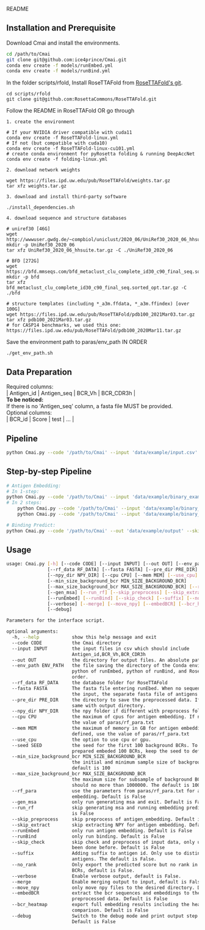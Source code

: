 README

## Installation and Prerequisite
Download Cmai and install the environments.
```sh
cd /path/to/Cmai
git clone git@github.com:ice4prince/Cmai.git
conda env create -f models/runEmbed.yml
conda env create -f models/runBind.yml
```
In the folder scripts/rfold, Install RoseTTAFold from [RoseTTAFold's git](https://github.com/RosettaCommons/RoseTTAFold).
```
cd scripts/rfold
git clone git@github.com:RosettaCommons/RoseTTAFold.git
```
Follow the README in RoseTTAFold OR go through  

	1. create the environment
	
	# If your NVIDIA driver compatible with cuda11
	conda env create -f RoseTTAFold-linux.yml
	# If not (but compatible with cuda10)
	conda env create -f RoseTTAFold-linux-cu101.yml
	# create conda environment for pyRosetta folding & running DeepAccNet
	conda env create -f folding-linux.yml

	2. download network weights
	
	wget https://files.ipd.uw.edu/pub/RoseTTAFold/weights.tar.gz
	tar xfz weights.tar.gz
	
	3. download and install third-party software
	
	./install_dependencies.sh
	 
	4. download sequence and structure databases
	
	# uniref30 [46G]
	wget http://wwwuser.gwdg.de/~compbiol/uniclust/2020_06/UniRef30_2020_06_hhsuite.tar.gz
	mkdir -p UniRef30_2020_06
	tar xfz UniRef30_2020_06_hhsuite.tar.gz -C ./UniRef30_2020_06
	
	# BFD [272G]
	wget https://bfd.mmseqs.com/bfd_metaclust_clu_complete_id30_c90_final_seq.sorted_opt.tar.gz
	mkdir -p bfd
	tar xfz bfd_metaclust_clu_complete_id30_c90_final_seq.sorted_opt.tar.gz -C ./bfd
	
	# structure templates (including *_a3m.ffdata, *_a3m.ffindex) [over 100G]
	wget https://files.ipd.uw.edu/pub/RoseTTAFold/pdb100_2021Mar03.tar.gz
	tar xfz pdb100_2021Mar03.tar.gz
	# for CASP14 benchmarks, we used this one: https://files.ipd.uw.edu/pub/RoseTTAFold/pdb100_2020Mar11.tar.gz
	

Save the environment path to paras/env_path IN ORDER
```
./get_env_path.sh
```

## Data Preparation

Required columns:  
	| Antigen_id | Antigen_seq | BCR_Vh | BCR_CDR3h |  
	**To be noticed:**  
	If there is no 'Antigen_seq' column, a fasta file MUST be provided.  
Optional columns:  
	| BCR_id | Score | test | ... |  

## Pipeline

```sh
python Cmai.py --code '/path/to/Cmai' --input 'data/example/input.csv' --out 'data/example/output' --rf_data 'path/to/RoseTTAFold_database'
```
## Step-by-step Pipeline

```sh
# Antigen Embedding:
# In 1-step:
python Cmai.py --code '/path/to/Cmai' --input 'data/example/binary_example.csv' --out 'data/example/output' --rf_data 'path/to/RoseTTAFold_database'  --runEmbed
# In 2 steps:
	python Cmai.py --code '/path/to/Cmai' --input 'data/example/binary_example.csv' --out 'data/example/output' --rf_data 'path/to/RoseTTAFold_database'  --runEmbed --gen_msa --use_cpu
	python Cmai.py --code '/path/to/Cmai' --input 'data/example/binary_example.csv' --out 'data/example/output' --rf_data 'path/to/RoseTTAFold_database'  --runEmbed --run_rf

# Binding Predict:
python Cmai.py --code '/path/to/Cmai' --out 'data/example/output' --skip_check --runBind
```

## Usage

```sh
usage: Cmai.py [-h] [--code CODE] [--input INPUT] [--out OUT] [--env_path ENV_PATH]
               [--rf_data RF_DATA] [--fasta FASTA] [--pre_dir PRE_DIR]
               [--npy_dir NPY_DIR] [--cpu CPU] [--mem MEM] [--use_cpu] [--seed SEED]
               [--min_size_background_bcr MIN_SIZE_BACKGROUND_BCR]
               [--max_size_background_bcr MAX_SIZE_BACKGROUND_BCR] [--rf_para]
               [--gen_msa] [--run_rf] [--skip_preprocess] [--skip_extract]
               [--runEmbed] [--runBind] [--skip_check] [--suffix] [--no_rank]
               [--verbose] [--merge] [--move_npy] [--embedBCR] [--bcr_heatmap]
               [--debug]

Parameters for the interface script.

optional arguments:
  -h, --help            show this help message and exit
  --code CODE           the Cmai directory
  --input INPUT         the input files in csv which should include
                        Antigen_id,BCR_Vh,BCR_CDR3h
  --out OUT             the directory for output files. An absolute path is required.
  --env_path ENV_PATH   the file saving the directory of the Conda environments-
                        python of runEmbed, python of runBind, and RoseTTAFold in
                        order.
  --rf_data RF_DATA     the database folder for RoseTTAFold
  --fasta FASTA         The fasta file entering runEbed. When no sequence included in
                        the input, the separate fasta file of antigens is required
  --pre_dir PRE_DIR     the directory to save the preprocessed data. If not defiend,
                        same with output directory.
  --npy_dir NPY_DIR     the npy folder if different with preprocess folder
  --cpu CPU             the maximum of cpus for antigen embedding. If not defined, use
                        the value of paras/rf_para.txt
  --mem MEM             the maximum of memory in GB for antigen embedding. If not
                        defined, use the value of paras/rf_para.txt
  --use_cpu             the option to use cpu or gpu.
  --seed SEED           the seed for the first 100 background BCRs. To use the
                        prepared embeded 100 BCRs, keep the seed to default 1
  --min_size_background_bcr MIN_SIZE_BACKGROUND_BCR
                        the initial and minimum sample size of background BCRs. The
                        default is 100
  --max_size_background_bcr MAX_SIZE_BACKGROUND_BCR
                        the maximum size for subsample of background BCRs, which
                        should no more than 1000000. The default is 10000
  --rf_para             use the parameters from paras/rf_para.txt for antigen
                        embedding. Default is False
  --gen_msa             only run generating msa and exit. Default is False
  --run_rf              skip generating msa and running embedding prediction. Default
                        is False
  --skip_preprocess     skip preprocess of antigen_embedding. Default is False
  --skip_extract        skip extracting NPY for antigen embedding. Default is False
  --runEmbed            only run antigen embedding. Default is False
  --runBind             only run binding. Default is False
  --skip_check          skip check and preprocess of input data, only use when it has
                        been done before. Default is False
  --suffix              Adding suffix to antigen id. Only use to distinguish same-name
                        antigens. The default is False.
  --no_rank             Only export the predicted score but no rank in background
                        BCRs, default is False.
  --verbose             Enable verbose output, default is False.
  --merge               Enable merging output to input, default is False.
  --move_npy            only move npy files to the desired directory. Default is False
  --embedBCR            extract the bcr sequences and embeddings to the folder of
                        preprocessed data. Default is False
  --bcr_heatmap         export full embedding results including the heatmap
                        comparison. Default is False
  --debug               Switch to the debug mode and print output step by step.
                        Default is False
```

